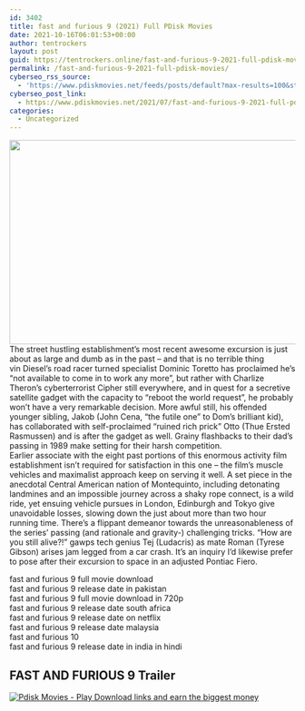 ```yaml
---
id: 3402
title: fast and furious 9 (2021) Full PDisk Movies
date: 2021-10-16T06:01:53+00:00
author: tentrockers
layout: post
guid: https://tentrockers.online/fast-and-furious-9-2021-full-pdisk-movies/
permalink: /fast-and-furious-9-2021-full-pdisk-movies/
cyberseo_rss_source:
  - 'https://www.pdiskmovies.net/feeds/posts/default?max-results=100&start-index=1201'
cyberseo_post_link:
  - https://www.pdiskmovies.net/2021/07/fast-and-furious-9-2021-full-pdisk.html
categories:
  - Uncategorized
---
```

<div class="separator">
  <a href="https://www.pdisk.net/share-video?videoid=nv2gjl000og5" target="_blank" rel="noopener"><img loading="lazy" border="0" data-original-height="720" data-original-width="1280" height="360" src="https://1.bp.blogspot.com/-PUHpPQxc0x8/YPFFcRwvPgI/AAAAAAAAZRs/iWzOX7ZRal83-F66w_nyGUA8vTUi2_LxwCLcBGAsYHQ/w640-h360/fast%2Band%2Bfurious%2B9%2B%25282021%2529%2BFull%2BPDisk%2BMovies.jpg" width="640" /></a>
</div>

<div>
  <div>
    <span>The street hustling establishment&#8217;s most recent awesome excursion is just about as large and dumb as in the past – and that is no terrible thing&nbsp;</span>
  </div>
  
  <div>
    <span>vin Diesel&#8217;s road racer turned specialist Dominic Toretto has proclaimed he&#8217;s &#8220;not available to come in to work any more&#8221;, but rather with Charlize Theron&#8217;s cyberterrorist Cipher still everywhere, and in quest for a secretive satellite gadget with the capacity to &#8220;reboot the world request&#8221;, he probably won&#8217;t have a very remarkable decision. More awful still, his offended younger sibling, Jakob (John Cena, &#8220;the futile one&#8221; to Dom&#8217;s brilliant kid), has collaborated with self-proclaimed &#8220;ruined rich prick&#8221; Otto (Thue Ersted Rasmussen) and is after the gadget as well. Grainy flashbacks to their dad&#8217;s passing in 1989 make setting for their harsh competition.&nbsp;</span>
  </div>
  
  <div>
    <span>Earlier associate with the eight past portions of this enormous activity film establishment isn&#8217;t required for satisfaction in this one – the film&#8217;s muscle vehicles and maximalist approach keep on serving it well. A set piece in the anecdotal Central American nation of Montequinto, including detonating landmines and an impossible journey across a shaky rope connect, is a wild ride, yet ensuing vehicle pursues in London, Edinburgh and Tokyo give unavoidable losses, slowing down the just about more than two hour running time. There&#8217;s a flippant demeanor towards the unreasonableness of the series&#8217; passing (and rationale and gravity-) challenging tricks. &#8220;How are you still alive?!&#8221; gawps tech genius Tej (Ludacris) as mate Roman (Tyrese Gibson) arises jam legged from a car crash. It&#8217;s an inquiry I&#8217;d likewise prefer to pose after their excursion to space in an adjusted Pontiac Fiero.</span>
  </div>
</div>

<div>
  <span></p> 
  
  <div>
    fast and furious 9 full movie download
  </div>
  
  <div>
    fast and furious 9 release date in pakistan
  </div>
  
  <div>
    fast and furious 9 full movie download in 720p
  </div>
  
  <div>
    fast and furious 9 release date south africa
  </div>
  
  <div>
    fast and furious 9 release date on netflix
  </div>
  
  <div>
    fast and furious 9 release date malaysia
  </div>
  
  <div>
    fast and furious 10
  </div>
  
  <div>
    fast and furious 9 release date in india in hindi
  </div>
  
  <h2>
    FAST AND FURIOUS 9 Trailer
  </h2>
  
  <div>
    <a href="https://subscribetounlocklink1.blogspot.com/2021/10/subscribe-to-unlock-fast-and-furious-9.html"><img src="https://1.bp.blogspot.com/-a93bp85aB6g/YUXjACCiX3I/AAAAAAAAbQE/GHmPI7h0af0tqn6tYzd0cdrDv9Hu9LUSACLcBGAsYHQ/s16000/Play_it_New-removebg-preview.png" title="Pdisk Movies - Play Download links and earn the biggest money" /></a>
  </div>
  
  <p>
    <span class="post-author vcard"><br /> </span> </span></div>